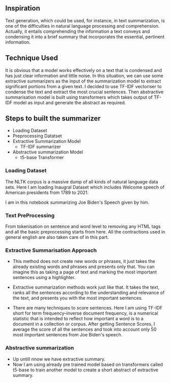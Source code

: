 ## Inspiration
Text generation, which could be used, for instance, in text summarization, is one of the difficulties in natural language processing and comprehension. Actually, it entails comprehending the information a text conveys and condensing it into a brief summary that incorporates the essential, pertinent information. 
## Technique Used
It is obvious that a model works effectively on a text that is condensed and has just clear information and little noise. In this situation, we can use some extractive summarizers as the input of the summarization model to extract significant portions from a given text. I decided to use TF-IDF vectoriser to condense the text and extract the most crucial sentences. Then abstractive summarisation model is built using transformers which takes output of TF-IDF model as input and generate the abstract as required.
## Steps to built the summarizer

* Loading Dataset
* Preprocessing Datatset
* Extractive Summarization Model
  * TF-IDF summarizer
* Abstractive summarization Model
  * t5-base Transformer
### Loading Dataset
The NLTK corpus is a massive dump of all kinds of natural language data sets. Here I am loading Inaugral Dataset which includes Welcome speech of American presidents from 1789 to 2021.

I am in this notebook summarizing Joe Biden's Speech given by him.
### Text PreProcessing 
From tokenisation on sentence and word level to removing any HTML tags and all the basic preprocessing starts from here. All the contractions used in general english are also taken care of in this part.
### Extractive Summarisation Approach

* This method does not create new words or phrases, it just takes the already existing words and phrases and presents only that. You can imagine this as taking a page of text and marking the most important sentences using a highlighter.

* Extractive summarization methods work just like that. It takes the text, ranks all the sentences according to the understanding and relevance of the text, and presents you with the most important sentences. 

* There are many techniques to score sentences. Here I am using TF-IDF short for term frequency–inverse document frequency, is a numerical statistic that is intended to reflect how important a word is to a document in a collection or corpus.
After getting Sentence Scores, I average the score of all the sentences and took into account only 50 most important sentences from Joe Biden's speech.
### Abstractive summarization
* Up untill nnow we have extractive summary.
* Now I am using already pre trained model based on transformers called t5-base to train another model to create a short abstract of extractive summary.
